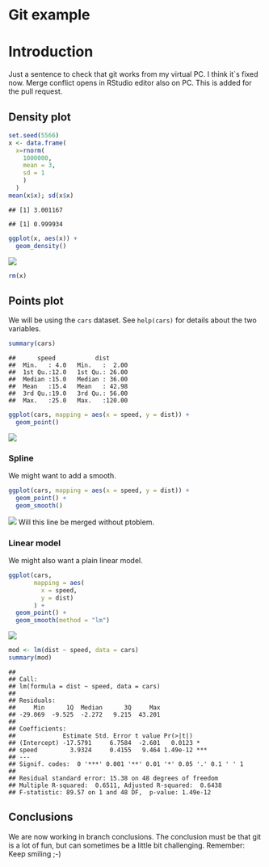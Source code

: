Git example
================

# Introduction

Just a sentence to check that git works from my virtual PC. I think
it\`s fixed now. Merge conflict opens in RStudio editor also on PC. This
is added for the pull request.

## Density plot

``` r
set.seed(5566)
x <- data.frame(
  x=rnorm(
    1000000, 
    mean = 3, 
    sd = 1
    )
  )
mean(x$x); sd(x$x)
```

    ## [1] 3.001167

    ## [1] 0.999934

``` r
ggplot(x, aes(x)) +
  geom_density()
```

![](ex_git_files/figure-gfm/xdensity-1.png)<!-- -->

``` r
rm(x)
```

## Points plot

We will be using the `cars` dataset. See `help(cars)` for details about
the two variables.

``` r
summary(cars)
```

    ##      speed           dist       
    ##  Min.   : 4.0   Min.   :  2.00  
    ##  1st Qu.:12.0   1st Qu.: 26.00  
    ##  Median :15.0   Median : 36.00  
    ##  Mean   :15.4   Mean   : 42.98  
    ##  3rd Qu.:19.0   3rd Qu.: 56.00  
    ##  Max.   :25.0   Max.   :120.00

``` r
ggplot(cars, mapping = aes(x = speed, y = dist)) +
  geom_point()
```

![](ex_git_files/figure-gfm/cars-points-plot-1.png)<!-- -->

### Spline

We might want to add a smooth.

``` r
ggplot(cars, mapping = aes(x = speed, y = dist)) +
  geom_point() +
  geom_smooth()
```

![](ex_git_files/figure-gfm/cars-points-plot-smooth-1.png)<!-- --> Will
this line be merged without ptoblem.

### Linear model

We might also want a plain linear model.

``` r
ggplot(cars, 
       mapping = aes(
         x = speed, 
         y = dist)
       ) +
  geom_point() +
  geom_smooth(method = "lm")
```

![](ex_git_files/figure-gfm/cars-points-plot-smooth-lm-1.png)<!-- -->

``` r
mod <- lm(dist ~ speed, data = cars)
summary(mod)
```

    ## 
    ## Call:
    ## lm(formula = dist ~ speed, data = cars)
    ## 
    ## Residuals:
    ##     Min      1Q  Median      3Q     Max 
    ## -29.069  -9.525  -2.272   9.215  43.201 
    ## 
    ## Coefficients:
    ##             Estimate Std. Error t value Pr(>|t|)    
    ## (Intercept) -17.5791     6.7584  -2.601   0.0123 *  
    ## speed         3.9324     0.4155   9.464 1.49e-12 ***
    ## ---
    ## Signif. codes:  0 '***' 0.001 '**' 0.01 '*' 0.05 '.' 0.1 ' ' 1
    ## 
    ## Residual standard error: 15.38 on 48 degrees of freedom
    ## Multiple R-squared:  0.6511, Adjusted R-squared:  0.6438 
    ## F-statistic: 89.57 on 1 and 48 DF,  p-value: 1.49e-12

## Conclusions

We are now working in branch conclusions. The conclusion must be that
git is a lot of fun, but can sometimes be a little bit challenging.
Remember: Keep smiling ;-)
